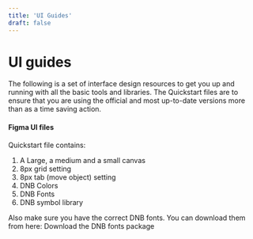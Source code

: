 ```yaml
---
title: 'UI Guides'
draft: false
---
```


# UI guides

The following is a set of interface design resources to get you up and running with all the basic tools and libraries. The Quickstart files are to ensure that you are using the official and most up-to-date versions more than as a time saving action.

#### Figma UI files

Quickstart file contains:

1.  A Large, a medium and a small canvas
2.  8px grid setting
3.  8px tab (move object) setting
4.  DNB Colors
5.  DNB Fonts
6.  DNB symbol library

Also make sure you have the correct DNB fonts. You can download them from here:
Download the DNB fonts package
